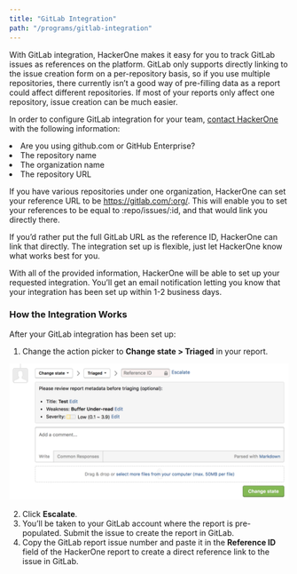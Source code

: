 ```yaml
---
title: "GitLab Integration"
path: "/programs/gitlab-integration"
---
```


With GitLab integration, HackerOne makes it easy for you to track GitLab issues as references on the platform. GitLab only supports directly linking to the issue creation form on a per-repository basis, so if you use multiple repositories, there currently isn’t a good way of pre-filling data as a report could affect different repositories. If most of your reports only affect one repository, issue creation can be much easier.

In order to configure GitLab integration for your team, [contact HackerOne](https://support.hackerone.com/hc/en-us/requests/new) with the following information:

<li> Are you using github.com or GitHub Enterprise?
<li> The repository name
<li> The organization name
<li> The repository URL

If you have various repositories under one organization, HackerOne can set your reference URL to be https://gitlab.com/:org/. This will enable you to set your references to be equal to :repo/issues/:id, and that would link you directly there.

If you’d rather put the full GitLab URL as the reference ID, HackerOne can link that directly.  The integration set up is flexible, just let HackerOne know what works best for you.

With all of the provided information, HackerOne will be able to set up your requested integration. You’ll get an email notification letting you know that your integration has been set up within 1-2 business days.

### How the Integration Works
After your GitLab integration has been set up:
1. Change the action picker to **Change state > Triaged** in your report. 

![integrations](./images/integrations.png)

2. Click **Escalate**.
3. You’ll be taken to your GitLab account where the report is pre-populated. Submit the issue to create the report in GitLab.
4. Copy the GitLab report issue number and paste it in the **Reference ID** field of the HackerOne report to create a direct reference link to the issue in GitLab.  
